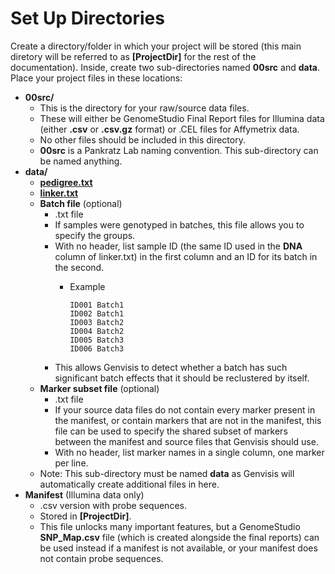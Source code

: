 # Set Up Directories

Create a directory/folder in which your project will be stored (this main diretory will be referred to as **[ProjectDir]** for the rest of the documentation). Inside, create two sub-directories named **00src** and **data**.
Place your project files in these locations:

* **00src/** 
    * This is the directory for your raw/source data files.
    * These will either be GenomeStudio Final Report files for Illumina data (either **.csv** or **.csv.gz** format) or .CEL files for Affymetrix data.
    * No other files should be included in this directory.
    * **00src** is a Pankratz Lab naming convention.  This sub-directory can be named anything.
* **data/**
    * **[pedigree.txt](../#/documentation/GetStarted--set-up-pedigree-and-linker)**
    * **[linker.txt ](../#/documentation/GetStarted--set-up-pedigree-and-linker)**
    * **Batch file** (optional)
        * .txt file
        * If samples were genotyped in batches, this file allows you to specify the groups.
        * With no header, list sample ID (the same ID used in the **DNA** column of linker.txt) in the first column and an ID for its batch in the second.
          * Example

                ID001 Batch1
                ID002 Batch1
                ID003 Batch2
                ID004 Batch2
                ID005 Batch3
                ID006 Batch3

       * This allows Genvisis to detect whether a batch has such significant batch effects that it should be reclustered by itself.
    * **Marker subset file** (optional)
        * .txt file
        * If your source data files do not contain every marker present in the manifest, or contain markers that are not in
    the manifest, this file can be used to specify the shared subset of markers between the manifest and source files that Genvisis should use.
        * With no header, list marker names in a single column, one marker per line.
    * Note: This sub-directory must be named **data** as Genvisis will automatically create additional files in here.
* **Manifest** (Illumina data only)
    * .csv version with probe sequences.
    * Stored in **[ProjectDir]**.
    * This file unlocks many important features, but a GenomeStudio **SNP_Map.csv** file (which is created alongside the final reports) can be used instead if a manifest is not available, or your manifest does not contain probe sequences.

